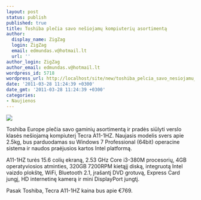 ```yaml
---
layout: post
status: publish
published: true
title: Toshiba plečia savo nešiojamų kompiuterių asortimentą
author:
  display_name: ZigZag
  login: ZigZag
  email: edmundas.v@hotmail.lt
  url: ''
author_login: ZigZag
author_email: edmundas.v@hotmail.lt
wordpress_id: 5718
wordpress_url: http://localhost/site/new/toshiba_pelcia_savo_nesiojamu_kompiuteriu_asortimenta/
date: '2011-03-28 11:24:39 +0300'
date_gmt: '2011-03-28 11:24:39 +0300'
categories:
- Naujienos
---
```

<div class="imgright"><img src="http://technews.lt/upload/toshhh.jpg"  /></div>
<p>Toshiba Europe plečia savo gaminių asortimentą ir pradės siūlyti verslo klasės nešiojamą kompiuterį Tecra A11-1HZ. Naujasis modelis svers apie 2.5kg, bus parduodamas su Windows 7 Professional (64bit) operacine sistema ir naudos praėjusios kartos Intel platformą. </p>
<p>A11-1HZ turės 15.6 colių ekraną, 2.53 GHz Core i3-380M procesorių, 4GB operatyviosios atminties, 320GB 7200RPM kietąjį diską, integruotą Intel vaizdo plokštę, WiFi, Bluetooth 2.1, įrašantį DVD grotuvą, Express Card jungį, HD internetinę kamerą ir mini DisplayPort jungtį.  </p>
<p>Pasak Toshiba, Tecra A11-1HZ kaina bus apie  €769.<br /></p>
